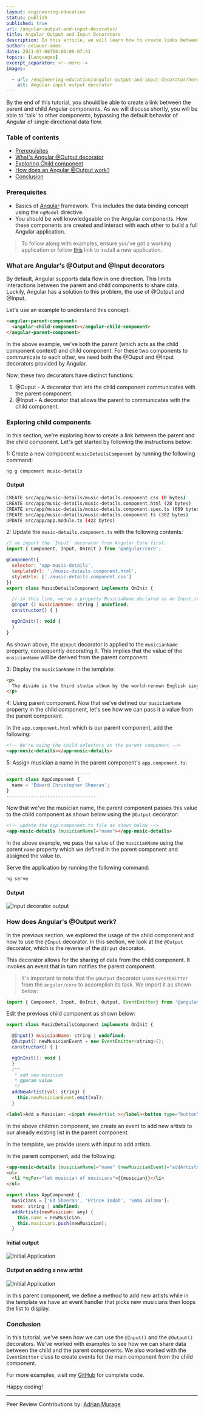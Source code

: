 ```yaml
---
layout: engineering-education
status: publish
published: true
url: /angular-output-and-input-decorator/
title: Angular Output and Input Decorators
description: In this article, we will learn how to create links between child and parent components using the input and output decorators in Angular.
author: odiwuor-amos
date: 2021-07-08T00:00:00-07:41
topics: [Languages]
excerpt_separator: <!--more-->
images:

  - url: /engineering-education/angular-output-and-input-decorator/hero.png
    alt: Angular input output decorator
---
```

By the end of this tutorial, you should be able to create a link between the parent and child Angular components. As we will discuss shortly, you will be able to 'talk' to other components, bypassing the default behavior of Angular of single directional data flow. 
<!--more-->
### Table of contents
- [Prerequisites](#prerequisites)
- [What's Angular @Output decorator](#whats-angular-output-decorator)
- [Exploring Child component](#exploring-child-component)
- [How does an Angular @Output work?](#how-does-an-angular-output-work)
- [Conclusion](#conclusion)

### Prerequisites
- Basics of [Angular](https://angular.io/docs) framework. This includes the data binding concept using the `ngModel` directive.  
- You should be well knowledgeable on the Angular components. How these components are created and interact with each other to build a full Angular application.

> To follow along with examples, ensure you've got a working application or follow [this](https://angular.io/docs) link to install a new application. 

### What are Angular's @Output and @Input decorators
By default, Angular supports data flow in one direction. This limits interactions between the parent and child components to share data. Luckily, Angular has a solution to this problem, the use of @Output and @Input.  

Let's use an example to understand this concept:

```HTML
<angular-parent-component>
  <angular-child-component></angular-child-component>
</angular-parent-component>
```

In the above example, we've both the parent (which acts as the child component context) and child component.  For these two components to communicate to each other, we need both the @Ouput and @Input decorators provided by Angular.

Now, these two decorators have distinct functions:  
1. @Ouput - A decorator that lets the child component communicates with the parent component.  
2. @Input - A decorator that allows the parent to communicates with the child component.

### Exploring child components
In this section, we're exploring how to create a link between the parent and the child component. Let's get started by following the instructions below:  

1: Create a new component `musicDetailsComponent` by running the following command:

```bash
ng g component music-details
```

#### Output
```bash
CREATE src/app/music-details/music-details.component.css (0 bytes)
CREATE src/app/music-details/music-details.component.html (28 bytes)
CREATE src/app/music-details/music-details.component.spec.ts (669 bytes)
CREATE src/app/music-details/music-details.component.ts (302 bytes)
UPDATE src/app/app.module.ts (422 bytes)

```

2: Update the `music-details.component.ts` with the following contents:

```javascript
// we import the `Input` decorator from Angular Core first.
import { Component, Input, OnInit } from '@angular/core';

@Component({
  selector: 'app-music-details',
  templateUrl: './music-details.component.html',
  styleUrls: ['./music-details.component.css']
})
export class MusicDetailsComponent implements OnInit {

  // in this line, we've a property MusiciaName declared as an Input.(refer to Input decorator role in the previous section)
  @Input () musicianName: string | undefined;
  constructor() { }

  ngOnInit(): void {
  }
}
```

As shown above, the `@Input` decorator is applied to the `musicianName` property, consequently decorating it. This implies that the value of the `musicianName` will be derived from the parent component.  

3: Display the `musicianName` in the template:

```html
<p>
  The divide is the third studio album by the world-renown English singer, {{musicianName}}
</p>

```

4: Using parent component.
Now that we've defined our `musicianName` property in the child component, let's see how we can pass it a value from the parent component.  

In the `app.component.html` which is our parent component, add the following:

```html
<!-- We're using the child selectors in the parent component -->
<app-music-details></app-music-details>
```

5: Assign musician a name in the parent component's `app.component.ts`:

```javascript
-------------------------------
export class AppComponent {
  name = 'Edward Christopher Sheeran';
}
---------------------------------
```

Now that we've the musician name, the parent component passes this value to the child component as shown below using the `@Output` decorator:  

```html
<!-- update the app.component.ts file as shown below -->
<app-music-details [musicianName]="name"></app-music-details>

```

In the above example, we pass the value of the `musicianName` using the parent `name` property which we defined in the parent component and assigned the value to.  

Serve the application by running the following command:  

```bash
ng serve
```

#### Output

![Input decorator output](/engineering-education/angular-output-and-input-decorator/input.png)

### How does Angular's @Output work?
In the previous section, we explored the usage of the child component and how to use the `@Input` decorator. In this section, we look at the `@Output` decorator, which is the reverse of the `@Input` decorator.

This decorator allows for the sharing of data from the child component. It invokes an event that in turn notifies the parent component.  

> It's important to note that the `@Output` decorator uses `EventEmitter` from the `angular/core` to accomplish its task. We import it as shown below:

```ts
import { Component, Input, OnInit, Output, EventEmitter} from '@angular/core';

```

Edit the previous child component as shown below:

```javascript
export class MusicDetailsComponent implements OnInit {

  @Input() musicianName: string | undefined;
  @Output() newMusicianEvent = new EventEmitter<string>();
  constructor() { }

  ngOnInit(): void {
  }
  /**
   * add new musician
   * @param value
   */
  addNewArtist(val: string) {
    this.newMusicianEvent.emit(val);
  }
```

```html
<label>Add a Musician: <input #newArtist ></label><button type="button" (click)="addNewArtist(newArtist.value)">Add to parent's  musician list</button>
```

In the above children component, we create an event to add new artists to our already existing list in the parent component.  

In the template, we provide users with input to add artists.  

In the parent component, add the following:  

```html
<app-music-details [musicianName]="name" (newMusicianEvent)="addArtists($event)"></app-music-details>
<ul>
  <li *ngFor="let musician of musicians">{{musician}}</li>
</ul>
```

```javascript
export class AppComponent {
  musicians = ['Ed Sheeran', 'Prince Indah', 'Emma Jalamo'];
  name: string | undefined;
  addArtists(newMusician: any) {
    this.name = newMusician;
    this.musicians.push(newMusician);
  }
```
#### Initial output

![Initial Application](/engineering-education/angular-output-and-input-decorator/original-output.png)

#### Output on adding a new artist

![Initial Application](/engineering-education/angular-output-and-input-decorator/added-artist.png)

In this parent component, we define a method to add new artists while in the template we have an event handler that picks new musicians then loops the list to display.

### Conclusion
In this tutorial, we've seen how we can use the `@Input()` and the `@Output()` decorators. We've worked with examples to see how we can share data between the child and the parent components. We also worked with the `EventEmitter` class to create events for the main component from the child component.  

For more examples, visit my [GitHub](https://github.com/odiwuoramos/angular-output) for complete code.

Happy coding!

---
Peer Review Contributions by: [Adrian Murage](/engineering-education/authors/adrian-murage/)
